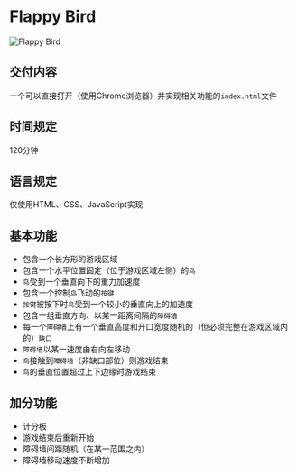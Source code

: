 # Flappy Bird

![Flappy Bird](http://192.168.0.14/bothive_resource/pic/temp/flappy_bird.png)

## 交付内容
一个可以直接打开（使用Chrome浏览器）并实现相关功能的`index.html`文件

## 时间规定
120分钟

## 语言规定
仅使用HTML、CSS、JavaScript实现

## 基本功能
* 包含一个长方形的游戏区域
* 包含一个水平位置固定（位于游戏区域左侧）的`鸟`
* `鸟`受到一个垂直向下的重力加速度
* 包含一个控制`鸟`飞动的`按键`
* `按键`被按下时`鸟`受到一个较小的垂直向上的加速度
* 包含一组垂直方向、以某一距离间隔的`障碍墙`
* 每一个`障碍墙`上有一个垂直高度和开口宽度随机的（但必须完整在游戏区域内的）`缺口`
* `障碍墙`以某一速度由右向左移动
* `鸟`接触到`障碍墙`（非缺口部位）则游戏结束
* `鸟`的垂直位置超过上下边缘时游戏结束


## 加分功能
* 计分板
* 游戏结束后重新开始
* 障碍墙间距随机（在某一范围之内）
* 障碍墙移动速度不断增加
